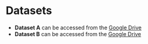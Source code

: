 # Datasets
- **Dataset A** can be accessed from the [Google Drive](https://drive.google.com/drive/folders/16UA4C2zR-4kOQIyLNUUEiWohwOfMg6N8?usp=sharing)
- **Dataset B** can be accessed from the [Google Drive](https://drive.google.com/file/d/1KeJ28eHjcqvFv5FeLutdStfs9GGYq-I_/view?usp=sharing)

